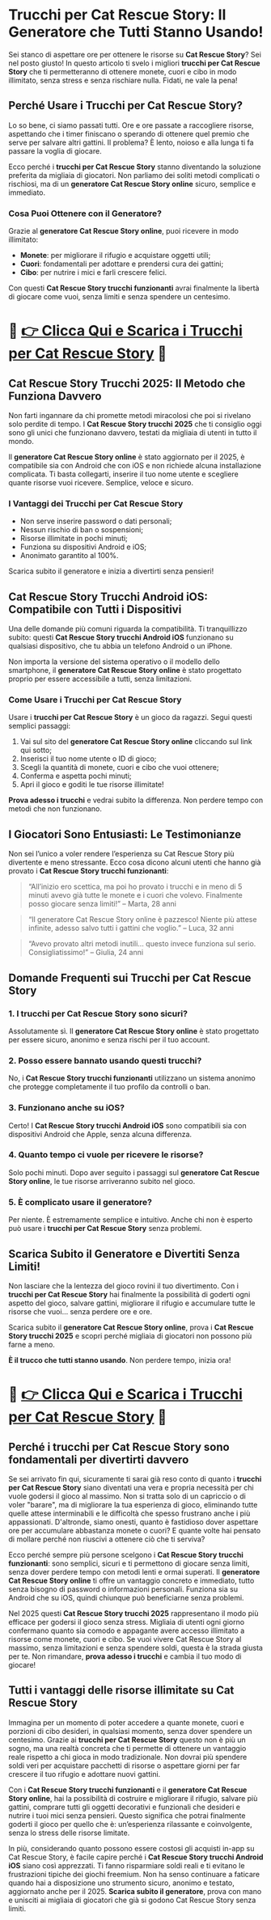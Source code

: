 <h1>Trucchi per Cat Rescue Story: Il Generatore che Tutti Stanno Usando!</h1>

<p>Sei stanco di aspettare ore per ottenere le risorse su <strong>Cat Rescue Story</strong>? Sei nel posto giusto! In questo articolo ti svelo i migliori <strong>trucchi per Cat Rescue Story</strong> che ti permetteranno di ottenere monete, cuori e cibo in modo illimitato, senza stress e senza rischiare nulla. Fidati, ne vale la pena!</p>

<h2>Perché Usare i Trucchi per Cat Rescue Story?</h2>

<p>Lo so bene, ci siamo passati tutti. Ore e ore passate a raccogliere risorse, aspettando che i timer finiscano o sperando di ottenere quel premio che serve per salvare altri gattini. Il problema? È lento, noioso e alla lunga ti fa passare la voglia di giocare.</p>

<p>Ecco perché i <strong>trucchi per Cat Rescue Story</strong> stanno diventando la soluzione preferita da migliaia di giocatori. Non parliamo dei soliti metodi complicati o rischiosi, ma di un <strong>generatore Cat Rescue Story online</strong> sicuro, semplice e immediato.</p>

<h3>Cosa Puoi Ottenere con il Generatore?</h3>

<p>Grazie al <strong>generatore Cat Rescue Story online</strong>, puoi ricevere in modo illimitato:</p>

<ul>
<li><strong>Monete</strong>: per migliorare il rifugio e acquistare oggetti utili;</li>
<li><strong>Cuori</strong>: fondamentali per adottare e prendersi cura dei gattini;</li>
<li><strong>Cibo</strong>: per nutrire i mici e farli crescere felici.</li>
</ul>

<p>Con questi <strong>Cat Rescue Story trucchi funzionanti</strong> avrai finalmente la libertà di giocare come vuoi, senza limiti e senza spendere un centesimo.</p>

# 🔴 **[👉 Clicca Qui e Scarica i Trucchi per Cat Rescue Story](https://tinyurl.com/bengiarloii22)** 🔴

<h2>Cat Rescue Story Trucchi 2025: Il Metodo che Funziona Davvero</h2>

<p>Non farti ingannare da chi promette metodi miracolosi che poi si rivelano solo perdite di tempo. I <strong>Cat Rescue Story trucchi 2025</strong> che ti consiglio oggi sono gli unici che funzionano davvero, testati da migliaia di utenti in tutto il mondo.</p>

<p>Il <strong>generatore Cat Rescue Story online</strong> è stato aggiornato per il 2025, è compatibile sia con Android che con iOS e non richiede alcuna installazione complicata. Ti basta collegarti, inserire il tuo nome utente e scegliere quante risorse vuoi ricevere. Semplice, veloce e sicuro.</p>

<h3>I Vantaggi dei Trucchi per Cat Rescue Story</h3>

<ul>
<li>Non serve inserire password o dati personali;</li>
<li>Nessun rischio di ban o sospensioni;</li>
<li>Risorse illimitate in pochi minuti;</li>
<li>Funziona su dispositivi Android e iOS;</li>
<li>Anonimato garantito al 100%.</li>
</ul>

<p>Scarica subito il generatore e inizia a divertirti senza pensieri!</p>

<h2>Cat Rescue Story Trucchi Android iOS: Compatibile con Tutti i Dispositivi</h2>

<p>Una delle domande più comuni riguarda la compatibilità. Ti tranquillizzo subito: questi <strong>Cat Rescue Story trucchi Android iOS</strong> funzionano su qualsiasi dispositivo, che tu abbia un telefono Android o un iPhone.</p>

<p>Non importa la versione del sistema operativo o il modello dello smartphone, il <strong>generatore Cat Rescue Story online</strong> è stato progettato proprio per essere accessibile a tutti, senza limitazioni.</p>

<h3>Come Usare i Trucchi per Cat Rescue Story</h3>

<p>Usare i <strong>trucchi per Cat Rescue Story</strong> è un gioco da ragazzi. Segui questi semplici passaggi:</p>

<ol>
<li>Vai sul sito del <strong>generatore Cat Rescue Story online</strong> cliccando sul link qui sotto;</li>
<li>Inserisci il tuo nome utente o ID di gioco;</li>
<li>Scegli la quantità di monete, cuori e cibo che vuoi ottenere;</li>
<li>Conferma e aspetta pochi minuti;</li>
<li>Apri il gioco e goditi le tue risorse illimitate!</li>
</ol>

<p><strong>Prova adesso i trucchi</strong> e vedrai subito la differenza. Non perdere tempo con metodi che non funzionano.</p>

<h2>I Giocatori Sono Entusiasti: Le Testimonianze</h2>

<p>Non sei l’unico a voler rendere l’esperienza su Cat Rescue Story più divertente e meno stressante. Ecco cosa dicono alcuni utenti che hanno già provato i <strong>Cat Rescue Story trucchi funzionanti</strong>:</p>

<blockquote>
<p>“All’inizio ero scettica, ma poi ho provato i trucchi e in meno di 5 minuti avevo già tutte le monete e i cuori che volevo. Finalmente posso giocare senza limiti!” – Marta, 28 anni</p>
</blockquote>

<blockquote>
<p>“Il generatore Cat Rescue Story online è pazzesco! Niente più attese infinite, adesso salvo tutti i gattini che voglio.” – Luca, 32 anni</p>
</blockquote>

<blockquote>
<p>“Avevo provato altri metodi inutili… questo invece funziona sul serio. Consigliatissimo!” – Giulia, 24 anni</p>
</blockquote>

<h2>Domande Frequenti sui Trucchi per Cat Rescue Story</h2>

<h3>1. I trucchi per Cat Rescue Story sono sicuri?</h3>
<p>Assolutamente sì. Il <strong>generatore Cat Rescue Story online</strong> è stato progettato per essere sicuro, anonimo e senza rischi per il tuo account.</p>

<h3>2. Posso essere bannato usando questi trucchi?</h3>
<p>No, i <strong>Cat Rescue Story trucchi funzionanti</strong> utilizzano un sistema anonimo che protegge completamente il tuo profilo da controlli o ban.</p>

<h3>3. Funzionano anche su iOS?</h3>
<p>Certo! I <strong>Cat Rescue Story trucchi Android iOS</strong> sono compatibili sia con dispositivi Android che Apple, senza alcuna differenza.</p>

<h3>4. Quanto tempo ci vuole per ricevere le risorse?</h3>
<p>Solo pochi minuti. Dopo aver seguito i passaggi sul <strong>generatore Cat Rescue Story online</strong>, le tue risorse arriveranno subito nel gioco.</p>

<h3>5. È complicato usare il generatore?</h3>
<p>Per niente. È estremamente semplice e intuitivo. Anche chi non è esperto può usare i <strong>trucchi per Cat Rescue Story</strong> senza problemi.</p>

<h2>Scarica Subito il Generatore e Divertiti Senza Limiti!</h2>

<p>Non lasciare che la lentezza del gioco rovini il tuo divertimento. Con i <strong>trucchi per Cat Rescue Story</strong> hai finalmente la possibilità di goderti ogni aspetto del gioco, salvare gattini, migliorare il rifugio e accumulare tutte le risorse che vuoi… senza perdere ore e ore.</p>

<p>Scarica subito il <strong>generatore Cat Rescue Story online</strong>, prova i <strong>Cat Rescue Story trucchi 2025</strong> e scopri perché migliaia di giocatori non possono più farne a meno.</p>

<p><strong>È il trucco che tutti stanno usando</strong>. Non perdere tempo, inizia ora!</p>

# 🔴 **[👉 Clicca Qui e Scarica i Trucchi per Cat Rescue Story](https://tinyurl.com/bengiarloii22)** 🔴

<h2>Perché i trucchi per Cat Rescue Story sono fondamentali per divertirti davvero</h2>

<p>Se sei arrivato fin qui, sicuramente ti sarai già reso conto di quanto i <strong>trucchi per Cat Rescue Story</strong> siano diventati una vera e propria necessità per chi vuole godersi il gioco al massimo. Non si tratta solo di un capriccio o di voler "barare", ma di migliorare la tua esperienza di gioco, eliminando tutte quelle attese interminabili e le difficoltà che spesso frustrano anche i più appassionati. D'altronde, siamo onesti, quanto è fastidioso dover aspettare ore per accumulare abbastanza monete o cuori? E quante volte hai pensato di mollare perché non riuscivi a ottenere ciò che ti serviva?</p>

<p>Ecco perché sempre più persone scelgono i <strong>Cat Rescue Story trucchi funzionanti</strong>: sono semplici, sicuri e ti permettono di giocare senza limiti, senza dover perdere tempo con metodi lenti e ormai superati. Il <strong>generatore Cat Rescue Story online</strong> ti offre un vantaggio concreto e immediato, tutto senza bisogno di password o informazioni personali. Funziona sia su Android che su iOS, quindi chiunque può beneficiarne senza problemi.</p>

<p>Nel 2025 questi <strong>Cat Rescue Story trucchi 2025</strong> rappresentano il modo più efficace per godersi il gioco senza stress. Migliaia di utenti ogni giorno confermano quanto sia comodo e appagante avere accesso illimitato a risorse come monete, cuori e cibo. Se vuoi vivere Cat Rescue Story al massimo, senza limitazioni e senza spendere soldi, questa è la strada giusta per te. Non rimandare, <strong>prova adesso i trucchi</strong> e cambia il tuo modo di giocare!</p>

<h2>Tutti i vantaggi delle risorse illimitate su Cat Rescue Story</h2>

<p>Immagina per un momento di poter accedere a quante monete, cuori e porzioni di cibo desideri, in qualsiasi momento, senza dover spendere un centesimo. Grazie ai <strong>trucchi per Cat Rescue Story</strong> questo non è più un sogno, ma una realtà concreta che ti permette di ottenere un vantaggio reale rispetto a chi gioca in modo tradizionale. Non dovrai più spendere soldi veri per acquistare pacchetti di risorse o aspettare giorni per far crescere il tuo rifugio e adottare nuovi gattini.</p>

<p>Con i <strong>Cat Rescue Story trucchi funzionanti</strong> e il <strong>generatore Cat Rescue Story online</strong>, hai la possibilità di costruire e migliorare il rifugio, salvare più gattini, comprare tutti gli oggetti decorativi e funzionali che desideri e nutrire i tuoi mici senza pensieri. Questo significa che potrai finalmente goderti il gioco per quello che è: un’esperienza rilassante e coinvolgente, senza lo stress delle risorse limitate.</p>

<p>In più, considerando quanto possono essere costosi gli acquisti in-app su Cat Rescue Story, è facile capire perché i <strong>Cat Rescue Story trucchi Android iOS</strong> siano così apprezzati. Ti fanno risparmiare soldi reali e ti evitano le frustrazioni tipiche dei giochi freemium. Non ha senso continuare a faticare quando hai a disposizione uno strumento sicuro, anonimo e testato, aggiornato anche per il 2025. <strong>Scarica subito il generatore</strong>, prova con mano e unisciti ai migliaia di giocatori che già si godono Cat Rescue Story senza limiti.</p>

